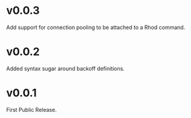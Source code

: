 # v0.0.3
Add support for connection pooling to be attached to a Rhod command.

# v0.0.2
Added syntax sugar around backoff definitions.

# v0.0.1
First Public Release.
